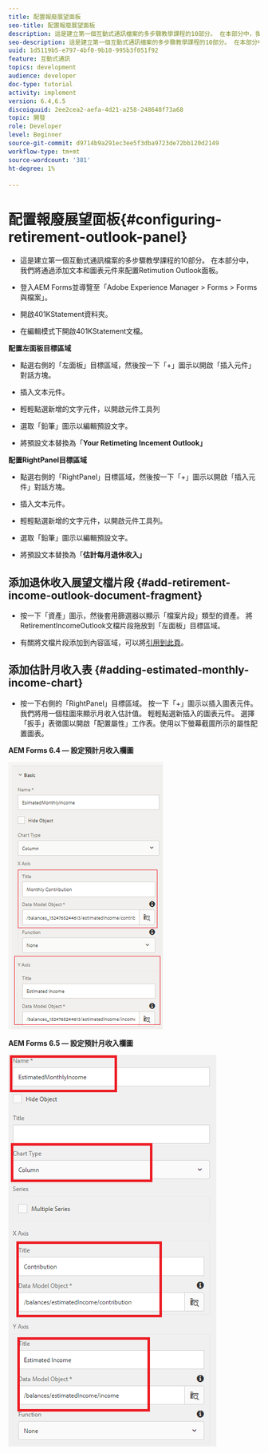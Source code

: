 ```yaml
---
title: 配置報廢展望面板
seo-title: 配置報廢展望面板
description: 這是建立第一個互動式通訊檔案的多步驟教學課程的10部分。 在本部分中，我們將通過添加文本和圖表元件來配置Retimution Outlook面板。
seo-description: 這是建立第一個互動式通訊檔案的多步驟教學課程的10部分。 在本部分中，我們將通過添加文本和圖表元件來配置Retimution Outlook面板。
uuid: 1d5119b5-e797-4bf0-9b10-995b3f051f92
feature: 互動式通訊
topics: development
audience: developer
doc-type: tutorial
activity: implement
version: 6.4,6.5
discoiquuid: 2ee2cea2-aefa-4d21-a258-248648f73a68
topic: 開發
role: Developer
level: Beginner
source-git-commit: d9714b9a291ec3ee5f3dba9723de72bb120d2149
workflow-type: tm+mt
source-wordcount: '381'
ht-degree: 1%

---
```



# 配置報廢展望面板{#configuring-retirement-outlook-panel}

* 這是建立第一個互動式通訊檔案的多步驟教學課程的10部分。 在本部分中，我們將通過添加文本和圖表元件來配置Retimution Outlook面板。

* 登入AEM Forms並導覽至「Adobe Experience Manager > Forms > Forms與檔案」。

* 開啟401KStatement資料夾。

* 在編輯模式下開啟401KStatement文檔。

**配置左面板目標區域**

* 點選右側的「左面板」目標區域，然後按一下「+」圖示以開啟「插入元件」對話方塊。

* 插入文本元件。

* 輕輕點選新增的文字元件，以開啟元件工具列

* 選取「鉛筆」圖示以編輯預設文字。

* 將預設文本替換為「**Your Retimeting Incement Outlook」**

**配置RightPanel目標區域**

* 點選右側的「RightPanel」目標區域，然後按一下「+」圖示以開啟「插入元件」對話方塊。

* 插入文本元件。

* 輕輕點選新增的文字元件，以開啟元件工具列。

* 選取「鉛筆」圖示以編輯預設文字。

* 將預設文本替換為「**估計每月退休收入」**

## 添加退休收入展望文檔片段 {#add-retirement-income-outlook-document-fragment}

* 按一下「資產」圖示，然後套用篩選器以顯示「檔案片段」類型的資產。 將RetirementIncomeOutlook文檔片段拖放到「左面板」目標區域。

* 有關將文檔片段添加到內容區域，可以將[引用到此頁](https://helpx.adobe.com/experience-manager/kt/forms/using/interactive-communication-web-channel-aem-forms/9.html)。

## 添加估計月收入表 {#adding-estimated-monthly-income-chart}

* 按一下右側的「RightPanel」目標區域。 按一下「+」圖示以插入圖表元件。 我們將用一個柱圖來顯示月收入估計值。 輕輕點選新插入的圖表元件。 選擇「扳手」表徵圖以開啟「配置屬性」工作表。使用以下螢幕截圖所示的屬性配置圖表。

**AEM Forms 6.4 — 設定預計月收入欄圖**

![form64](assets/estimatedmonthlyincomechart.png)

**AEM Forms 6.5 — 設定預計月收入欄圖**

![forms65](assets/estimatedmonthlyincomechart65.PNG)




